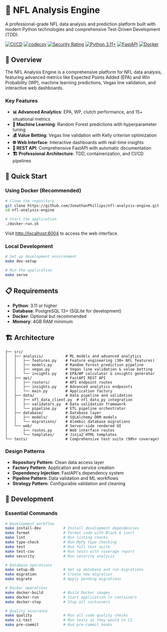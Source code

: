 # 🏈 NFL Analysis Engine

A professional-grade NFL data analysis and prediction platform built with modern Python technologies and comprehensive Test-Driven Development (TDD).

[![CI/CD](https://github.com/JonathanPhillips/nfl-analysis-engine/workflows/NFL%20Analysis%20Engine%20CI/CD/badge.svg)](https://github.com/JonathanPhillips/nfl-analysis-engine/actions)
[![codecov](https://codecov.io/gh/JonathanPhillips/nfl-analysis-engine/branch/main/graph/badge.svg)](https://codecov.io/gh/JonathanPhillips/nfl-analysis-engine)
[![Security Rating](https://sonarcloud.io/api/project_badges/measure?project=nfl-analysis-engine&metric=security_rating)](https://sonarcloud.io/dashboard?id=nfl-analysis-engine)
[![Python 3.11+](https://img.shields.io/badge/python-3.11+-blue.svg)](https://www.python.org/downloads/)
[![FastAPI](https://img.shields.io/badge/FastAPI-0.104+-green.svg)](https://fastapi.tiangolo.com/)
[![Docker](https://img.shields.io/badge/Docker-Ready-blue.svg)](https://www.docker.com/)

## 🎯 Overview

The NFL Analysis Engine is a comprehensive platform for NFL data analysis, featuring advanced metrics like Expected Points Added (EPA) and Win Probability (WP), machine learning predictions, Vegas line validation, and interactive web dashboards.

### Key Features

- **📊 Advanced Analytics**: EPA, WP, clutch performance, and 15+ situational metrics
- **🤖 Machine Learning**: Random Forest predictions with hyperparameter tuning
- **💰 Value Betting**: Vegas line validation with Kelly criterion optimization
- **🌐 Web Interface**: Interactive dashboards with real-time insights
- **🔌 REST API**: Comprehensive FastAPI with automatic documentation
- **🏗️ Professional Architecture**: TDD, containerization, and CI/CD pipelines

## 🚀 Quick Start

### Using Docker (Recommended)

```bash
# Clone the repository
git clone https://github.com/JonathanPhillips/nfl-analysis-engine.git
cd nfl-analysis-engine

# Start the application
./docker-run.sh
```

Visit [http://localhost:8004](http://localhost:8004) to access the web interface.

### Local Development

```bash
# Set up development environment
make dev-setup

# Run the application
make serve
```

## 📋 Requirements

- **Python**: 3.11 or higher
- **Database**: PostgreSQL 13+ (SQLite for development)
- **Docker**: Optional but recommended
- **Memory**: 4GB RAM minimum

## 🏗️ Architecture

```
├── src/
│   ├── analysis/          # ML models and advanced analytics
│   │   ├── features.py    # Feature engineering (30+ NFL features)
│   │   ├── models.py      # Random Forest prediction pipeline
│   │   ├── vegas.py       # Vegas line validation & value betting
│   │   └── insights.py    # EPA/WP calculator & insights generator
│   ├── api/               # FastAPI REST API
│   │   ├── routers/       # API endpoint routes
│   │   ├── insights.py    # Advanced analytics endpoints
│   │   └── main.py        # Application factory
│   ├── data/              # Data pipeline and validation
│   │   ├── nfl_data_client.py  # nfl_data_py integration
│   │   ├── validators.py  # Data validation framework
│   │   └── pipeline.py    # ETL pipeline orchestrator
│   ├── database/          # Database layer
│   │   ├── models/        # SQLAlchemy ORM models
│   │   └── migrations/    # Alembic database migrations
│   └── web/               # Server-side rendered UI
│       ├── routes.py      # Web interface routes
│       └── templates/     # Jinja2 HTML templates
└── tests/                 # Comprehensive test suite (90%+ coverage)
```

### Design Patterns

- **Repository Pattern**: Clean data access layer
- **Factory Pattern**: Application and service creation
- **Dependency Injection**: FastAPI's dependency system
- **Pipeline Pattern**: Data validation and ML workflows
- **Strategy Pattern**: Configurable validation and cleaning

## 🔧 Development

### Essential Commands

```bash
# Development workflow
make install-dev          # Install development dependencies
make format               # Format code with Black & isort
make lint                 # Run linting checks
make type-check           # Run MyPy type checking
make test                 # Run full test suite
make test-cov             # Run tests with coverage report
make security             # Run security analysis

# Database operations
make setup-db             # Set up database and run migrations
make migration            # Create new migration
make migrate              # Apply pending migrations

# Docker operations
make docker-build         # Build Docker images
make docker-run           # Start application in containers
make docker-stop          # Stop all containers

# Quality assurance
make quality              # Run all code quality checks
make ci-test              # Run tests as they would in CI
make pre-commit           # Run pre-commit hooks
```
